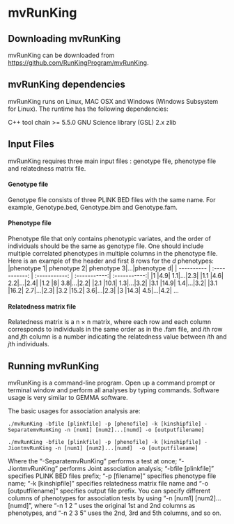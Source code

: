 # mvRunKing
## Downloading mvRunKing

mvRunKing can be downloaded from https://github.com/RunKingProgram/mvRunKing.

## mvRunKing dependencies

mvRunKing runs on Linux, MAC OSX and Windows (Windows Subsystem for Linux). The runtime has the following dependencies:

C++ tool chain >= 5.5.0 
GNU Science library (GSL) 2.x
zlib

## Input Files
mvRunKing requires three main input files : genotype file, phenotype file and relatedness matrix file.<br>

#### Genotype file
Genotype file consists of three PLINK BED files with the same name. For example, Genotype.bed, Genotype.bim and Genotype.fam.

#### Phenotype file
Phenotype file that only contains phenotypic variates, and the order of individuals should be the same as genotype file. One should include multiple correlated phenotypes in multiple columns in the phenotype file. Here is an example of the header and first 8 rows for the *d*  phenotypes:  <br>
|phenotype 1| phenotype 2| phenotype 3|...|phenotype d|
| ---------- | :-----------:  | :-----------: | :-----------:| :-----------:|
|1 |4.9| 1.1|...|2.3|
|1.1 |4.6| 2.2|...|2.4|
|1.2 |8| 3.8|...|2.2|
|2.1 |10.1| 1.3|...|3.2|
|3.1 |14.9| 1.4|...|3.2|
|3.1 |16.2| 2.7|...|2.3|
|3.2 |15.2| 3.6|...|2.3|
|3 |14.3| 4.5|...|4.2|
...
#### Relatedness matrix file
Relatedness matrix is a  n × n matrix, where each row and each column corresponds to individuals in the same order as in the .fam file, and *i*th row and *j*th column is a number indicating the relatedness value between *i*th and *j*th individuals. <br>

## Running mvRunKing

mvRunKing is a command-line program. Open up a command prompt or terminal window and perform all analyses by typing commands. Software usage is very similar to GEMMA software. 

The basic usages for association analysis are:
```
./mvRunKing -bfile [plinkfile] -p [phenofile] -k [kinshipfile] -SeparatemvRunKing -n [num1] [num2]...[numd] -o [outputfilename]

./mvRunKing -bfile [plinkfile] -p [phenofile] -k [kinshipfile] -JiontmvRunKing -n [num1] [num2]...[numd]  -o [outputfilename]

```
Where the “-SeparatemvRunKing” performs a test at once; “-JiontmvRunKing” performs Joint association analysis; “-bfile [plinkfile]” specifies PLINK BED files prefix; “-p [filename]” specifies phenotype file name; “-k [kinshipfile]” specifies relatedness matrix file name and “-o [outputfilename]” specifies output file prefix. You can specify different columns of phenotypes for association tests by using “-n [num1] [num2]...[numd]”, where “-n 1 2 ” uses the original 1st and 2nd columns as phenotypes, and “-n 2 3 5” uses the 2nd, 3rd and 5th columns, and so on. 
